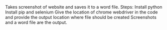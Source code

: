 Takes screenshot of website and saves it to a word file.
Steps:
Install python
Install pip and selenium
Give the location of chrome webdriver in the code and provide the output location where file should be created
Screenshots and a word file are the output.
